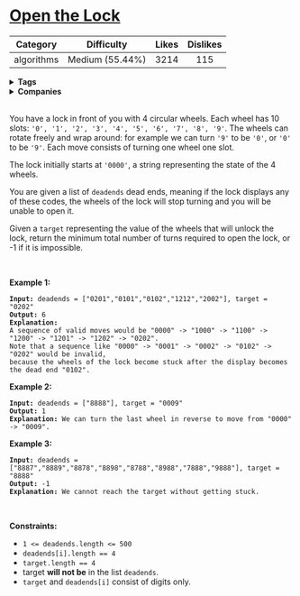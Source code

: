 # [Open the Lock](https://leetcode.com/problems/open-the-lock/description/)

| Category | Difficulty | Likes | Dislikes |
| :------: | :--------: | :---: | :------: |
| algorithms | Medium (55.44%) | 3214 | 115 |

<details>
  <summary><strong>Tags</strong></summary>

  [bit-manipulation](https://leetcode.com/tag/bit-manipulation)

</details>

<details>
  <summary><strong>Companies</strong></summary>

  

</details>
<br />
<p>You have a lock in front of you with 4 circular wheels. Each wheel has 10 slots: <code>'0', '1', '2', '3', '4', '5', '6', '7', '8', '9'</code>. The wheels can rotate freely and wrap around: for example we can turn <code>'9'</code> to be <code>'0'</code>, or <code>'0'</code> to be <code>'9'</code>. Each move consists of turning one wheel one slot.</p>

<p>The lock initially starts at <code>'0000'</code>, a string representing the state of the 4 wheels.</p>

<p>You are given a list of <code>deadends</code> dead ends, meaning if the lock displays any of these codes, the wheels of the lock will stop turning and you will be unable to open it.</p>

<p>Given a <code>target</code> representing the value of the wheels that will unlock the lock, return the minimum total number of turns required to open the lock, or -1 if it is impossible.</p>

<p>&nbsp;</p>
<p><strong>Example 1:</strong></p>

<pre><code><strong>Input:</strong> deadends = [&quot;0201&quot;,&quot;0101&quot;,&quot;0102&quot;,&quot;1212&quot;,&quot;2002&quot;], target = &quot;0202&quot;
<strong>Output:</strong> 6
<strong>Explanation:</strong> 
A sequence of valid moves would be &quot;0000&quot; -&gt; &quot;1000&quot; -&gt; &quot;1100&quot; -&gt; &quot;1200&quot; -&gt; &quot;1201&quot; -&gt; &quot;1202&quot; -&gt; &quot;0202&quot;.
Note that a sequence like &quot;0000&quot; -&gt; &quot;0001&quot; -&gt; &quot;0002&quot; -&gt; &quot;0102&quot; -&gt; &quot;0202&quot; would be invalid,
because the wheels of the lock become stuck after the display becomes the dead end &quot;0102&quot;.</code></pre>

<p><strong>Example 2:</strong></p>

<pre><code><strong>Input:</strong> deadends = [&quot;8888&quot;], target = &quot;0009&quot;
<strong>Output:</strong> 1
<strong>Explanation:</strong> We can turn the last wheel in reverse to move from &quot;0000&quot; -&gt; &quot;0009&quot;.</code></pre>

<p><strong>Example 3:</strong></p>

<pre><code><strong>Input:</strong> deadends = [&quot;8887&quot;,&quot;8889&quot;,&quot;8878&quot;,&quot;8898&quot;,&quot;8788&quot;,&quot;8988&quot;,&quot;7888&quot;,&quot;9888&quot;], target = &quot;8888&quot;
<strong>Output:</strong> -1
<strong>Explanation:</strong> We cannot reach the target without getting stuck.</code></pre>

<p>&nbsp;</p>
<p><strong>Constraints:</strong></p>

<ul>
  <li><code>1 &lt;= deadends.length &lt;= 500</code></li>
  <li><code>deadends[i].length == 4</code></li>
  <li><code>target.length == 4</code></li>
  <li>target <strong>will not be</strong> in the list <code>deadends</code>.</li>
  <li><code>target</code> and <code>deadends[i]</code> consist of digits only.</li>
</ul>

